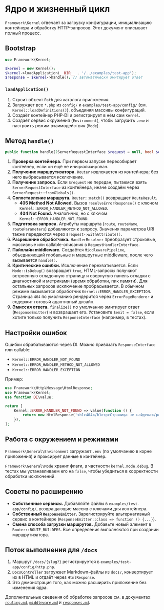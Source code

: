 # Ядро и жизненный цикл

`Framework\Kernel` отвечает за загрузку конфигурации, инициализацию контейнера и обработку HTTP-запросов. Этот документ описывает полный процесс.

## Bootstrap

```php
use Framework\Kernel;

$kernel = new Kernel();
$kernel->loadApplication(__DIR__ . '/../examples/test-app');
$response = $kernel->handle(); // автоматически эмитирует ответ
```

### `loadApplication()`

1. Строит объект `Path` для каталога приложения.
2. Загружает все `*.php` из `config/` и `examples/test-app/config/` (см. `Kernel::loadDefinitions()`), объединяя массивы конфигураций.
3. Создаёт контейнер PHP-DI и регистрирует в нём сам `Kernel`.
4. Создаёт сервис окружения (`Environment`), чтобы загрузить `.env` и настроить режим взаимодействия (`Mode`).

## Метод `handle()`

```php
public function handle(?ServerRequestInterface $request = null, bool $emit = true): ResponseInterface
```

1. **Проверка контейнера.** При первом запуске пересобирает контейнер, если он ещё не инициализирован.
2. **Получение маршрутизатора.** `Router` извлекается из контейнера; без него выбрасывается исключение.
3. **Получение запроса.** Если `$request` не передан, пытаемся взять `ServerRequestInterface` из контейнера, иначе создаём через `ServerRequest::fromGlobals()`.
4. **Сопоставление маршрута.** `Router::match()` возвращает `RouteResult`.
   - **405 Method Not Allowed.** Вызов `resolveErrorResponse()` с ключом `Kernel::ERROR_HANDLER_METHOD_NOT_ALLOWED`.
   - **404 Not Found.** Аналогично, но с ключом `Kernel::ERROR_HANDLER_NOT_FOUND`.
5. **Подготовка запроса.** Атрибуты маршрута (`route`, `routeName`, `routeParameters`) добавляются к запросу. Значения параметров URI также передаются через `$request->withAttribute()`.
6. **Разрешение обработчика.** `HandlerResolver` преобразует строковые, массивные или callable-описания в `RequestHandlerInterface`.
7. **Пайплайн middleware.** Создаётся `MiddlewarePipeline`, объединяющий глобальные и маршрутные middleware, после чего вызывается `handle()`.
8. **Критические ошибки.** Исключение перехватывается. Если `Mode::isDebug()` возвращает `true`, HTML-запросы получают встроенную отладочную страницу и свернутую панель отладки с диагностикой и метриками (время обработки, пик памяти). Для остальных запросов исключение пробрасывается. В обычном режиме вызывается обработчик `Kernel::ERROR_HANDLER_EXCEPTION`. Страница `404` по умолчанию рендерится через `ErrorPageRenderer` и содержит готовый адаптивный дизайн.
9. **Эмиссия ответа.** `finalize()` по умолчанию эмитирует ответ (`ResponseEmitter`) и возвращает его. Установите `$emit = false`, если хотите только получить `ResponseInterface` (например, в тестах).

## Настройки ошибок

Ошибки обрабатываются через DI. Можно привязать `ResponseInterface` или callable:

- `Kernel::ERROR_HANDLER_NOT_FOUND`
- `Kernel::ERROR_HANDLER_METHOD_NOT_ALLOWED`
- `Kernel::ERROR_HANDLER_EXCEPTION`

Пример:

```php
use Framework\Http\Message\HtmlResponse;
use Framework\Kernel;
use function DI\value;

return [
    Kernel::ERROR_HANDLER_NOT_FOUND => value(function () {
        return new HtmlResponse('<h1>404</h1><p>Страница не найдена</p>', 404);
    }),
];
```

## Работа с окружением и режимами

`Framework\General\Environment` загружает `.env` (по умолчанию в корне приложения) и проксирует данные в контейнер.

`Framework\General\Mode` хранит флаги, в частности `kernel.mode.debug`. В тестах мы устанавливаем его на `false`, чтобы убедиться в корректности обработки исключений.

## Советы по расширению

- **Собственные сервисы.** Добавляйте файлы в `examples/test-app/config/`, возвращающие массив с ключами для контейнера.
- **Собственный `ResponseEmitter`.** Зарегистрируйте альтернативный сервис в контейнере (`ResponseEmitter::class => function () {...}`).
- **Смена способа загрузки маршрутов.** Добавьте новый элемент в `Router::ROUTE_BUILDERS`. Все определения выполняются при создании маршрутизатора.

## Поток выполнения для `/docs`

1. Маршрут `/docs/{slug?}` регистрируется в `examples/test-app/config/http.php`.
2. `DocsController` загружает Markdown-файлы из `docs/`, конвертирует их в HTML и отдаёт через `HtmlResponse`.
3. Это демонстрация того, как можно расширить приложение без изменения ядра.

Дополнительные сведения об обработке запросов см. в документах [`routing.md`](routing.md), [`middleware.md`](middleware.md) и [`responses.md`](responses.md).
